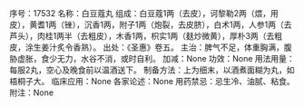 序号：17532
名称：白豆蔻丸
组成：白豆蔻1两（去皮），诃黎勒2两（煨，用皮），黄耆1两（锉），沉香1两，附子1两（炮裂，去皮脐），白术1两，人参1两（去芦头），肉桂1两半（去粗皮），木香1两，枳实1两（麸炒微黄），厚朴3两（去粗皮，涂生姜汁炙令香熟）。
出处：《圣惠》卷五。
主治：脾气不足，体重胸满，腹胁虚胀，食少无力，水谷不消，或时自利。
加减：None
功效：None
用法用量：每服2丸，空心及晚食前以温酒送下。
制备方法：上为细末，以酒煮面糊为丸，如梧桐子大。
临床应用：None
各家论述：None
用药禁忌：忌生冷、油腻、粘食。
附注：None

